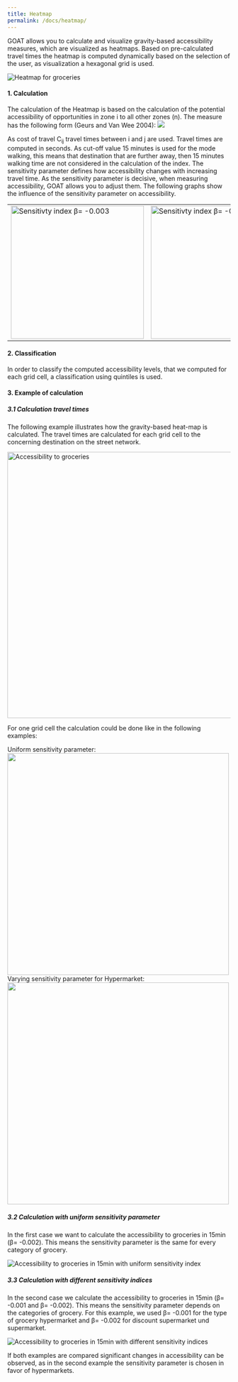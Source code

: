 ```yaml
---
title: Heatmap
permalink: /docs/heatmap/
---
```


GOAT allows you to calculate and visualize gravity-based accessibility measures, which are visualized as heatmaps. Based on pre-calculated travel times the heatmap is computed dynamically based on the selection of the user, as visualization a hexagonal grid is used. 

<img class="img-responsive" src="../../img/heatmap.png" title="Heatmap for groceries">

#### 1. Calculation
The calculation of the Heatmap is based on the calculation of the potential accessibility of opportunities in zone i to all other zones (n). The measure has the following form (Geurs and Van Wee 2004):
<img class="img-responsive" src="../../img/potential_accessibility_measures.png">


As cost of travel C<sub>ij</sub> travel times between i and j are used. Travel times are computed in seconds. As cut-off value 15 minutes is used for the mode walking, this means that destination that are further away, then 15 minutes walking time are not considered in the calculation of the index.
The sensitivity parameter defines how accessibility changes with increasing travel time. As the sensitivity parameter is decisive, when measuring accessibility, GOAT allows you to adjust them. The following graphs show the influence of the sensitivity parameter on accessibility. 

<table><tr>
<td> <img class="img-responsive" src="../../img/sensitivity_index.png" title="Sensitivty index β= -0.003" style="width: 300px;"/> </td>
<td> <img class="img-responsive" src="../../img/sensitivity_index2.png" title="Sensitivty index β= -0.002" style="width: 300px;"/> </td>
</tr></table>

#### 2. Classification
In order to classify the computed accessibility levels, that we computed for each grid cell, a classification using quintiles is used. 

#### 3. Example of calculation
##### 3.1 Calculation travel times
The following example illustrates how the gravity-based heat-map is calculated.
The travel times are calculated for each grid cell to the concerning destination on the street network. 


<img class="img-responsive" src="../../img/grid_groceries.png" title="Accessibility to groceries" style="width: 600px;"/> 

For one grid cell the calculation could be done like in the following examples:

Uniform sensitivity parameter:
<img class="img-responsive" src="../../img/accessiblity_uniform_sensitivity-index.png" style="width: 500px;">
Varying sensitivity parameter for Hypermarket:
<img class="img-responsive" src="../../img/accessiblity_different_sensitivity-indices.png" style="width: 500px;">

##### 3.2 Calculation with uniform sensitivity parameter
In the first case we want to calculate the accessibility to groceries in 15min (β= -0.002).
This means the sensitivity parameter is the same for every category of grocery. 

<img class="img-responsive" src="../../img/uniform_sensitivity.png" title="Accessibility to groceries in 15min with uniform sensitivity index">

##### 3.3 Calculation with different sensitivity indices
In the second case we calculate the accessibility to groceries in 15min (β= -0.001 and 
β= -0.002). This means the sensitivity parameter depends on the categories of grocery. For this example, we used β= -0.001 for the type of grocery hypermarket and β= -0.002 for discount supermarket und supermarket.

<img class="img-responsive" src="../../img/different_sensitivity.png" title="Accessibility to groceries in 15min with different sensitivity indices" >


If both examples are compared significant changes in accessibility can be observed, as in the second example the sensitivity parameter is chosen in favor of hypermarkets. 


